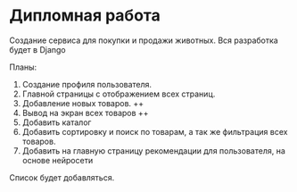# Дипломная работа
Создание сервиса для покупки и продажи животных. Вся разработка будет в Django

Планы:
1. Создание профиля пользователя.
2. Главной страницы с отображением всех страниц.
3. Добавление новых товаров. ++
4. Вывод на экран всех товаров ++
5. Добавить каталог 
6. Добавить сортировку и поиск по товарам, а так же фильтрация всех товаров.
7. Добавить на главную страницу рекомендации для пользователя, на основе нейросети 

Список будет добавляться.
